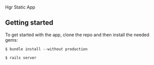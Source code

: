 Hgr Static App

## Getting started

To get started with the app, clone the repo and then install the needed gems:

```
$ bundle install --without production
```

```
$ rails server
```